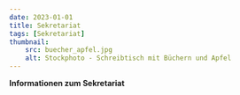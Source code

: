 ```yaml
---
date: 2023-01-01
title: Sekretariat
tags: [Sekretariat]
thumbnail: 
    src: buecher_apfel.jpg
    alt: Stockphoto - Schreibtisch mit Büchern und Apfel
---
```


**Informationen zum Sekretariat**